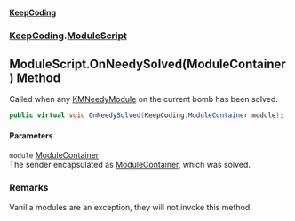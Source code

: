 #### [KeepCoding](index.md 'index')
### [KeepCoding](KeepCoding.md 'KeepCoding').[ModuleScript](ModuleScript.md 'KeepCoding.ModuleScript')
## ModuleScript.OnNeedySolved(ModuleContainer) Method
Called when any [KMNeedyModule](https://docs.microsoft.com/en-us/dotnet/api/KMNeedyModule 'KMNeedyModule') on the current bomb has been solved.  
```csharp
public virtual void OnNeedySolved(KeepCoding.ModuleContainer module);
```
#### Parameters
<a name='KeepCoding.ModuleScript.OnNeedySolved(KeepCoding.ModuleContainer).module'></a>
`module` [ModuleContainer](ModuleContainer.md 'KeepCoding.ModuleContainer')  
The sender encapsulated as [ModuleContainer](ModuleContainer.md 'KeepCoding.ModuleContainer'), which was solved.
  
### Remarks
Vanilla modules are an exception, they will not invoke this method.  
